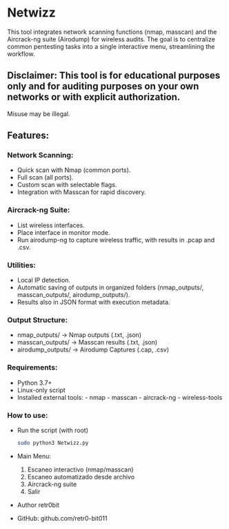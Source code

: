 # Netwizz
This tool integrates network scanning functions (nmap, masscan) and the Aircrack-ng suite (Airodump) for wireless audits.
The goal is to centralize common pentesting tasks into a single interactive menu, streamlining the workflow.

## Disclaimer: This tool is for educational purposes only and for auditing purposes on your own networks or with explicit authorization.
Misuse may be illegal.

## Features:

### Network Scanning: 
- Quick scan with Nmap (common ports).
- Full scan (all ports).
- Custom scan with selectable flags.
- Integration with Masscan for rapid discovery.
  
### Aircrack-ng Suite:
- List wireless interfaces.
- Place interface in monitor mode.
- Run airodump-ng to capture wireless traffic, with results in .pcap and .csv.

### Utilities:
- Local IP detection.
- Automatic saving of outputs in organized folders (nmap_outputs/, masscan_outputs/, airodump_outputs/).
- Results also in JSON format with execution metadata.

### Output Structure:
- nmap_outputs/ → Nmap outputs (.txt, .json)
- masscan_outputs/ → Masscan results (.txt, .json)
- airodump_outputs/ → Airodump Captures (.cap, .csv)

### Requirements:
- Python 3.7+
- Linux-only script
- Installed external tools:
      - nmap
      - masscan
      - aircrack-ng
      - wireless-tools
### How to use:
- Run the script (with root)
  ```bash
  sudo python3 Netwizz.py

- Main Menu:
  1) Escaneo interactivo (nmap/masscan)
  2) Escaneo automatizado desde archivo
  3) Aircrack-ng suite
  4) Salir

- Author
retr0bit
- GitHub: github.com/retr0-bit011


